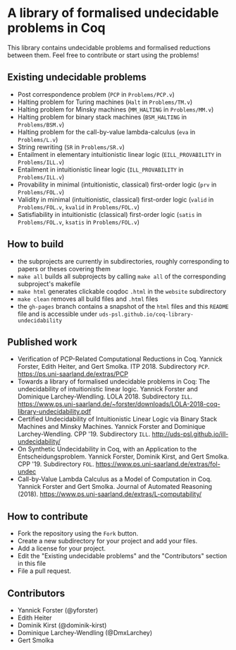 # A library of formalised undecidable problems in Coq

This library contains undecidable problems and formalised reductions between them.
Feel free to contribute or start using the problems!

## Existing undecidable problems

- Post correspondence problem (`PCP` in `Problems/PCP.v`)
- Halting problem for Turing machines (`Halt` in `Problems/TM.v`)
- Halting problem for Minsky machines (`MM_HALTING` in `Problems/MM.v`)
- Halting problem for binary stack machines (`BSM_HALTING` in `Problems/BSM.v`)
- Halting problem for the call-by-value lambda-calculus (`eva` in `Problems/L.v`)
- String rewriting (`SR` in `Problems/SR.v`)
- Entailment in elementary intuitionistic linear logic (`EILL_PROVABILITY` in `Problems/ILL.v`)
- Entailment in intuitionistic linear logic (`ILL_PROVABILITY` in `Problems/ILL.v`)
- Provability in minimal (intuitionistic, classical) first-order logic (`prv` in `Problems/FOL.v`)
- Validity in minimal (intuitionistic, classical) first-order logic (`valid` in `Problems/FOL.v`, `kvalid` in `Problems/FOL.v`)
- Satisfiability in intuitionistic (classical) first-order logic (`satis` in `Problems/FOL.v`, `ksatis` in `Problems/FOL.v`)

## How to build

- the subprojects are currently in subdirectories, roughly corresponding to papers or theses covering them
- `make all` builds all subprojects by calling `make all` of the corresponding subproject's makefile
- `make html` generates clickable coqdoc `.html` in the `website` subdirectory
- `make clean` removes all build files and `.html` files
- the `gh-pages` branch contains a snapshot of the `html` files and this `README` file and is accessible under `uds-psl.github.io/coq-library-undecidability`

## Published work

- Verification of PCP-Related Computational Reductions in Coq. Yannick Forster, Edith Heiter, and Gert Smolka. ITP 2018. Subdirectory `PCP`. https://ps.uni-saarland.de/extras/PCP 
- Towards a library of formalised undecidable problems in Coq: The undecidability of intuitionistic linear logic. Yannick Forster and Dominique Larchey-Wendling. LOLA 2018. Subdirectory `ILL`. https://www.ps.uni-saarland.de/~forster/downloads/LOLA-2018-coq-library-undecidability.pdf 
-  Certified Undecidability of Intuitionistic Linear Logic via Binary Stack Machines and Minsky Machines. Yannick Forster and Dominique Larchey-Wendling. CPP '19. Subdirectory `ILL`. http://uds-psl.github.io/ill-undecidability/
-  On Synthetic Undecidability in Coq, with an Application to the Entscheidungsproblem. Yannick Forster, Dominik Kirst, and Gert Smolka. CPP '19. Subdirectory `FOL`. https://www.ps.uni-saarland.de/extras/fol-undec
- Call-by-Value Lambda Calculus as a Model of Computation in Coq. Yannick Forster and Gert Smolka. Journal of Automated Reasoning (2018). https://www.ps.uni-saarland.de/extras/L-computability/

## How to contribute

- Fork the repository using the `Fork` button.
- Create a new subdirectory for your project and add your files.
- Add a license for your project.
- Edit the "Existing undecidable problems" and the "Contributors" section in this file
- File a pull request.

## Contributors

- Yannick Forster (@yforster)
- Edith Heiter
- Dominik Kirst (@dominik-kirst)
- Dominique Larchey-Wendling (@DmxLarchey)
- Gert Smolka
